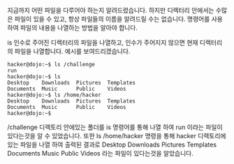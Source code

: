 지금까지 어떤 파일을 다루어야 하는지 알려드렸습니다. 하지만 디렉터리 안에서는 수많은 파일이 있을 수 있고, 항상 파일들의 이름을 알려드릴 수는 없습니다. 명령어를 사용하여 파일의 내용을 나열하는 방법을 알아야 합니다.

is 인수로 주어진 디렉터리의 파일을 나열하고, 인수가 주어지지 않으면 현재 디렉터리의 파일을 나열합니다. 예시를 보여드리겠습니다.

```console
hacker@dojo:~$ ls /challenge
run
hacker@dojo:~$ ls
Desktop    Downloads  Pictures  Templates
Documents  Music      Public    Videos
hacker@dojo:~$ ls /home/hacker
Desktop    Downloads  Pictures  Templates
Documents  Music      Public    Videos
hacker@dojo:~$
```

/challenge 디렉토리 안에있는 폴더를 is 명령어를 통해 나열 하여 run 이라는 파일이 있다는것을 알 수 있었습니다. 또한 Is /home/hacker 명령을 통해 hacker 디렉토리에 있는 파일을 나열 하여 출력된 결과로 Desktop Downloads Pictures Templates Documents Music Public Videos 라는 파일이 있다는것을 알았습니다.
